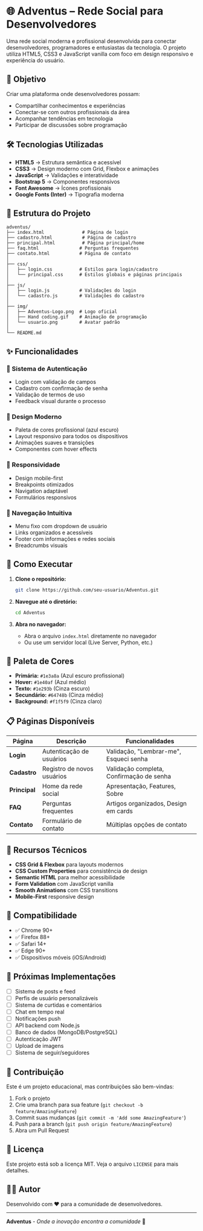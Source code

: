 # 🌐 Adventus – Rede Social para Desenvolvedores

Uma rede social moderna e profissional desenvolvida para conectar desenvolvedores, programadores e entusiastas da tecnologia. O projeto utiliza HTML5, CSS3 e JavaScript vanilla com foco em design responsivo e experiência do usuário.

## 🎯 Objetivo

Criar uma plataforma onde desenvolvedores possam:
- Compartilhar conhecimentos e experiências
- Conectar-se com outros profissionais da área
- Acompanhar tendências em tecnologia
- Participar de discussões sobre programação

## 🛠️ Tecnologias Utilizadas

- **HTML5** → Estrutura semântica e acessível
- **CSS3** → Design moderno com Grid, Flexbox e animações
- **JavaScript** → Validações e interatividade
- **Bootstrap 5** → Componentes responsivos
- **Font Awesome** → Ícones profissionais
- **Google Fonts (Inter)** → Tipografia moderna

## 📂 Estrutura do Projeto

```
adventus/
├── index.html              # Página de login
├── cadastro.html           # Página de cadastro
├── principal.html          # Página principal/home
├── faq.html               # Perguntas frequentes
├── contato.html           # Página de contato
│
├── css/
│   ├── login.css          # Estilos para login/cadastro
│   └── principal.css      # Estilos globais e páginas principais
│
├── js/
│   ├── login.js           # Validações do login
│   └── cadastro.js        # Validações do cadastro
│
├── img/
│   ├── Adventus-Logo.png  # Logo oficial
│   ├── Hand coding.gif    # Animação de programação
│   └── usuario.png        # Avatar padrão
│
└── README.md
```

## ✨ Funcionalidades

### 🔐 Sistema de Autenticação
- Login com validação de campos
- Cadastro com confirmação de senha
- Validação de termos de uso
- Feedback visual durante o processo

### 🎨 Design Moderno
- Paleta de cores profissional (azul escuro)
- Layout responsivo para todos os dispositivos
- Animações suaves e transições
- Componentes com hover effects

### 📱 Responsividade
- Design mobile-first
- Breakpoints otimizados
- Navigation adaptável
- Formulários responsivos

### 🧭 Navegação Intuitiva
- Menu fixo com dropdown de usuário
- Links organizados e acessíveis
- Footer com informações e redes sociais
- Breadcrumbs visuais

## 🚀 Como Executar

1. **Clone o repositório:**
   ```bash
   git clone https://github.com/seu-usuario/Adventus.git
   ```

2. **Navegue até o diretório:**
   ```bash
   cd Adventus
   ```

3. **Abra no navegador:**
   - Abra o arquivo `index.html` diretamente no navegador
   - Ou use um servidor local (Live Server, Python, etc.)

## 🎨 Paleta de Cores

- **Primária:** `#1e3a8a` (Azul escuro profissional)
- **Hover:** `#1e40af` (Azul médio)
- **Texto:** `#1e293b` (Cinza escuro)
- **Secundário:** `#64748b` (Cinza médio)
- **Background:** `#f1f5f9` (Cinza claro)

## 📋 Páginas Disponíveis

| Página | Descrição | Funcionalidades |
|--------|-----------|----------------|
| **Login** | Autenticação de usuários | Validação, "Lembrar-me", Esqueci senha |
| **Cadastro** | Registro de novos usuários | Validação completa, Confirmação de senha |
| **Principal** | Home da rede social | Apresentação, Features, Sobre |
| **FAQ** | Perguntas frequentes | Artigos organizados, Design em cards |
| **Contato** | Formulário de contato | Múltiplas opções de contato |

## 🔧 Recursos Técnicos

- **CSS Grid & Flexbox** para layouts modernos
- **CSS Custom Properties** para consistência de design
- **Semantic HTML** para melhor acessibilidade
- **Form Validation** com JavaScript vanilla
- **Smooth Animations** com CSS transitions
- **Mobile-First** responsive design

## 📱 Compatibilidade

- ✅ Chrome 90+
- ✅ Firefox 88+
- ✅ Safari 14+
- ✅ Edge 90+
- ✅ Dispositivos móveis (iOS/Android)

## 🎯 Próximas Implementações

- [ ] Sistema de posts e feed
- [ ] Perfis de usuário personalizáveis
- [ ] Sistema de curtidas e comentários
- [ ] Chat em tempo real
- [ ] Notificações push
- [ ] API backend com Node.js
- [ ] Banco de dados (MongoDB/PostgreSQL)
- [ ] Autenticação JWT
- [ ] Upload de imagens
- [ ] Sistema de seguir/seguidores

## 🤝 Contribuição

Este é um projeto educacional, mas contribuições são bem-vindas:

1. Fork o projeto
2. Crie uma branch para sua feature (`git checkout -b feature/AmazingFeature`)
3. Commit suas mudanças (`git commit -m 'Add some AmazingFeature'`)
4. Push para a branch (`git push origin feature/AmazingFeature`)
5. Abra um Pull Request

## 📄 Licença

Este projeto está sob a licença MIT. Veja o arquivo `LICENSE` para mais detalhes.

## 👨‍💻 Autor

Desenvolvido com ❤️ para a comunidade de desenvolvedores.

---

**Adventus** - *Onde a inovação encontra a comunidade* 🚀
